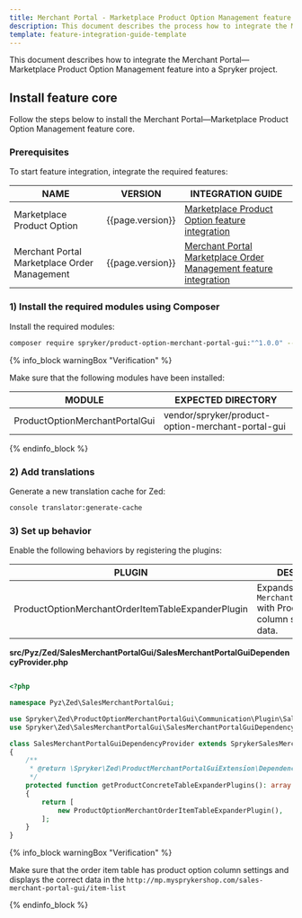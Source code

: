 ```yaml
---
title: Merchant Portal - Marketplace Product Option Management feature integration
description: This document describes the process how to integrate the Merchant Portal—Marketplace Product Option Management feature into a Spryker project.
template: feature-integration-guide-template
---
```


This document describes how to integrate the Merchant Portal—Marketplace Product Option Management feature into a Spryker project.

## Install feature core

Follow the steps below to install the Merchant Portal—Marketplace Product Option Management feature core.

### Prerequisites

To start feature integration, integrate the required features:

| NAME | VERSION | INTEGRATION GUIDE |
|-|-|-|
| Marketplace Product Option | {{page.version}} | [Marketplace Product Option feature integration](/docs/marketplace/dev/feature-integration-guides/{{page.version}}/marketplace-product-option-feature-integration.html) |
| Merchant Portal Marketplace Order Management | {{page.version}} | [Merchant Portal Marketplace Order Management feature integration](/docs/marketplace/dev/feature-integration-guides/{{page.version}}/merchant-portal-marketplace-order-management-feature-integration.html) |

### 1) Install the required modules using Composer

Install the required modules:

```bash
composer require spryker/product-option-merchant-portal-gui:"^1.0.0" --update-with-dependencies
```

{% info_block warningBox "Verification" %}

Make sure that the following modules have been installed:

| MODULE | EXPECTED DIRECTORY |
|-|-|
| ProductOptionMerchantPortalGui | vendor/spryker/product-option-merchant-portal-gui |

{% endinfo_block %}

### 2) Add translations

Generate a new translation cache for Zed:

```bash
console translator:generate-cache
```

### 3) Set up behavior

Enable the following behaviors by registering the plugins:

| PLUGIN | DESCRIPTION | PREREQUISITES | NAMESPACE |
|---|---|---|---|
| ProductOptionMerchantOrderItemTableExpanderPlugin | Expands `MerchantOrderItemTable` with Product options column settings and data. | None | \Spryker\Zed\ProductOptionMerchantPortalGui\Communication\Plugin\SalesMerchantPortalGui |

**src/Pyz/Zed/SalesMerchantPortalGui/SalesMerchantPortalGuiDependencyProvider.php**

```php

<?php

namespace Pyz\Zed\SalesMerchantPortalGui;

use Spryker\Zed\ProductOptionMerchantPortalGui\Communication\Plugin\SalesMerchantPortalGui\ProductOptionMerchantOrderItemTableExpanderPlugin;
use Spryker\Zed\SalesMerchantPortalGui\SalesMerchantPortalGuiDependencyProvider as SprykerSalesMerchantPortalGuiDependencyProvider;

class SalesMerchantPortalGuiDependencyProvider extends SprykerSalesMerchantPortalGuiDependencyProvider
{
    /**
     * @return \Spryker\Zed\ProductMerchantPortalGuiExtension\Dependency\Plugin\ProductConcreteTableExpanderPluginInterface[]
     */
    protected function getProductConcreteTableExpanderPlugins(): array
    {
        return [
            new ProductOptionMerchantOrderItemTableExpanderPlugin(),
        ];
    }
}
```

{% info_block warningBox "Verification" %}

Make sure that the order item table has product option column settings and displays the correct data in the `http://mp.mysprykershop.com/sales-merchant-portal-gui/item-list`

{% endinfo_block %}
